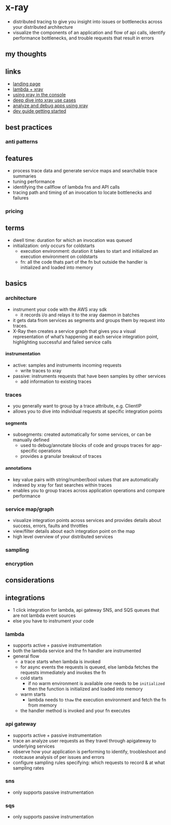 # x-ray

- distributed tracing to give you insight into issues or bottlenecks across your distributed architecture
- visualize the components of an application and flow of api calls, identify performance bottlenecks, and trouble requests that result in errors

## my thoughts

## links

- [landing page](https://aws.amazon.com/xray/features/)
- [lambda + xray](https://docs.aws.amazon.com/lambda/latest/dg/using-x-ray.html)
- [using xray in the console](https://docs.aws.amazon.com/xray/latest/devguide/xray-console.html)
- [deep dive into xray use cases](https://aws.amazon.com/blogs/developer/deep-dive-into-aws-x-ray-groups-and-use-cases/)
- [analyze and debug apps using xray](https://aws.amazon.com/blogs/developer/new-analyze-and-debug-distributed-applications-interactively-using-aws-x-ray-analytics/)
- [dev guide getting started](https://docs.aws.amazon.com/xray/latest/devguide/xray-gettingstarted.html)

## best practices

### anti patterns

## features

- process trace data and generate service maps and searchable trace summaries
- tuning performance
- identifying the callflow of lambda fns and API calls
- tracing path and timing of an invocation to locate bottlenecks and failures

### pricing

## terms

- dwell time: duration for which an invocation was queued
- initialization: only occurs for coldstarts
  - execution environment: duration it takes to start and initialized an execution environment on coldstarts
  - fn: all the code thats part of the fn but outside the handler is initialized and loaded into memory

## basics

### architecture

- instrument your code with the AWS xray sdk
  - it records i/o and relays it to the xray daemon in batches
- it gets data from services as segments and groups them by request into traces.
- X-Ray then creates a service graph that gives you a visual representation of what’s happening at each service integration point, highlighting successful and failed service calls

#### instrumentation

- active: samples and instruments incoming requests
  - write traces to xray
- passive: instruments requests that have been samples by other services
  - add information to existing traces

### traces

- you generally want to group by a trace attribute, e.g. ClientIP
- allows you to dive into individual requests at specific integration points

#### segments

- subsegments: created automatically for some services, or can be manually defined
  - used to debug/annotate blocks of code and groups traces for app-specific operations
  - provides a granular breakout of traces

#### annotations

- key value pairs with string/number/bool values that are automatically indexed by xray for fast searches within traces
- enables you to group traces across application operations and compare performance

### service map/graph

- visualize integration points across services and provides details about success, errors, faults and throttles
- view/filter details about each integration point on the map
- high level overview of your distributed services

### sampling

### encryption

## considerations

## integrations

- 1 click integration for lambda, api gateway SNS, and SQS queues that are not lambda event sources
- else you have to instrument your code

### lambda

- supports active + passive instrumentation
- both the lambda service and the fn handler are instrumented
- general flow
  - a trace starts when lambda is invoked
  - for async events the requests is queued, else lambda fetches the requests immediately and invokes the fn
  - cold starts
    - if no warm environment is available one needs to be `initialized`
    - then the function is initialized and loaded into memory
  - warm starts
    - lambda needs to `thaw` the execution environment and fetch the fn from memory
  - the handler method is invoked and your fn executes

### api gateway

- supports active + passive instrumentation
- trace an analyze user requests as they travel through apigateway to underlying services
- observe how your application is performing to identify, troobleshoot and rootcause analysis of per issues and errors
- configure sampling rules specifying: which requests to record & at what sampling rates

### sns

- only supports passive instrumentation

### sqs

- only supports passive instrumentation

